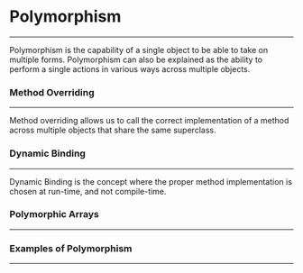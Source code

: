 # Polymorphism
<hr>
Polymorphism is the capability of a single object to be able to take on multiple forms. Polymorphism can also be explained as the ability to perform a single actions in various ways across multiple objects.

### Method Overriding
<hr>
Method overriding allows us to call the correct implementation of a method across multiple objects that share the same superclass.

### Dynamic Binding
<hr>
Dynamic Binding is the concept where the proper method implementation is chosen at run-time, and not compile-time.

### Polymorphic Arrays
<hr>

### Examples of Polymorphism
<hr>

